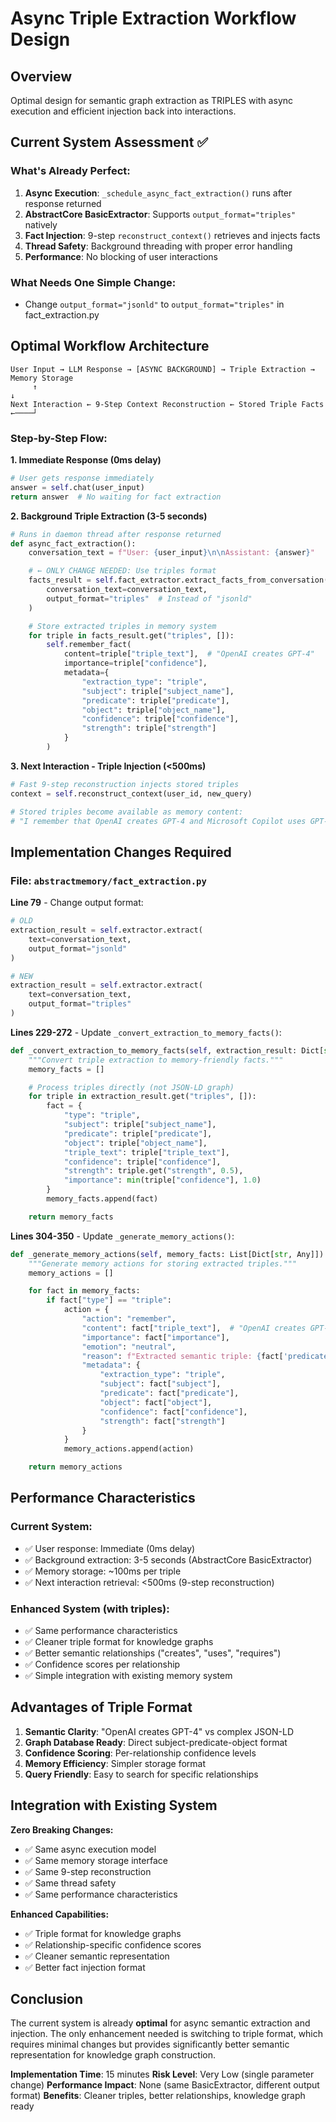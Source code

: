 # Async Triple Extraction Workflow Design

## Overview
Optimal design for semantic graph extraction as TRIPLES with async execution and efficient injection back into interactions.

## Current System Assessment ✅

### What's Already Perfect:
1. **Async Execution**: `_schedule_async_fact_extraction()` runs after response returned
2. **AbstractCore BasicExtractor**: Supports `output_format="triples"` natively
3. **Fact Injection**: 9-step `reconstruct_context()` retrieves and injects facts
4. **Thread Safety**: Background threading with proper error handling
5. **Performance**: No blocking of user interactions

### What Needs One Simple Change:
- Change `output_format="jsonld"` to `output_format="triples"` in fact_extraction.py

## Optimal Workflow Architecture

```
User Input → LLM Response → [ASYNC BACKGROUND] → Triple Extraction → Memory Storage
     ↑                                                                       ↓
Next Interaction ← 9-Step Context Reconstruction ← Stored Triple Facts ←────┘
```

### Step-by-Step Flow:

**1. Immediate Response (0ms delay)**
```python
# User gets response immediately
answer = self.chat(user_input)
return answer  # No waiting for fact extraction
```

**2. Background Triple Extraction (3-5 seconds)**
```python
# Runs in daemon thread after response returned
def async_fact_extraction():
    conversation_text = f"User: {user_input}\n\nAssistant: {answer}"

    # ← ONLY CHANGE NEEDED: Use triples format
    facts_result = self.fact_extractor.extract_facts_from_conversation(
        conversation_text=conversation_text,
        output_format="triples"  # Instead of "jsonld"
    )

    # Store extracted triples in memory system
    for triple in facts_result.get("triples", []):
        self.remember_fact(
            content=triple["triple_text"],  # "OpenAI creates GPT-4"
            importance=triple["confidence"],
            metadata={
                "extraction_type": "triple",
                "subject": triple["subject_name"],
                "predicate": triple["predicate"],
                "object": triple["object_name"],
                "confidence": triple["confidence"],
                "strength": triple["strength"]
            }
        )
```

**3. Next Interaction - Triple Injection (<500ms)**
```python
# Fast 9-step reconstruction injects stored triples
context = self.reconstruct_context(user_id, new_query)

# Stored triples become available as memory content:
# "I remember that OpenAI creates GPT-4 and Microsoft Copilot uses GPT-4"
```

## Implementation Changes Required

### File: `abstractmemory/fact_extraction.py`

**Line 79** - Change output format:
```python
# OLD
extraction_result = self.extractor.extract(
    text=conversation_text,
    output_format="jsonld"
)

# NEW
extraction_result = self.extractor.extract(
    text=conversation_text,
    output_format="triples"
)
```

**Lines 229-272** - Update `_convert_extraction_to_memory_facts()`:
```python
def _convert_extraction_to_memory_facts(self, extraction_result: Dict[str, Any]) -> List[Dict[str, Any]]:
    """Convert triple extraction to memory-friendly facts."""
    memory_facts = []

    # Process triples directly (not JSON-LD graph)
    for triple in extraction_result.get("triples", []):
        fact = {
            "type": "triple",
            "subject": triple["subject_name"],
            "predicate": triple["predicate"],
            "object": triple["object_name"],
            "triple_text": triple["triple_text"],
            "confidence": triple["confidence"],
            "strength": triple.get("strength", 0.5),
            "importance": min(triple["confidence"], 1.0)
        }
        memory_facts.append(fact)

    return memory_facts
```

**Lines 304-350** - Update `_generate_memory_actions()`:
```python
def _generate_memory_actions(self, memory_facts: List[Dict[str, Any]]) -> List[Dict[str, Any]]:
    """Generate memory actions for storing extracted triples."""
    memory_actions = []

    for fact in memory_facts:
        if fact["type"] == "triple":
            action = {
                "action": "remember",
                "content": fact["triple_text"],  # "OpenAI creates GPT-4"
                "importance": fact["importance"],
                "emotion": "neutral",
                "reason": f"Extracted semantic triple: {fact['predicate']} relationship",
                "metadata": {
                    "extraction_type": "triple",
                    "subject": fact["subject"],
                    "predicate": fact["predicate"],
                    "object": fact["object"],
                    "confidence": fact["confidence"],
                    "strength": fact["strength"]
                }
            }
            memory_actions.append(action)

    return memory_actions
```

## Performance Characteristics

### Current System:
- ✅ User response: Immediate (0ms delay)
- ✅ Background extraction: 3-5 seconds (AbstractCore BasicExtractor)
- ✅ Memory storage: ~100ms per triple
- ✅ Next interaction retrieval: <500ms (9-step reconstruction)

### Enhanced System (with triples):
- ✅ Same performance characteristics
- ✅ Cleaner triple format for knowledge graphs
- ✅ Better semantic relationships ("creates", "uses", "requires")
- ✅ Confidence scores per relationship
- ✅ Simple integration with existing memory system

## Advantages of Triple Format

1. **Semantic Clarity**: "OpenAI creates GPT-4" vs complex JSON-LD
2. **Graph Database Ready**: Direct subject-predicate-object format
3. **Confidence Scoring**: Per-relationship confidence levels
4. **Memory Efficiency**: Simpler storage format
5. **Query Friendly**: Easy to search for specific relationships

## Integration with Existing System

**Zero Breaking Changes:**
- ✅ Same async execution model
- ✅ Same memory storage interface
- ✅ Same 9-step reconstruction
- ✅ Same thread safety
- ✅ Same performance characteristics

**Enhanced Capabilities:**
- ✅ Triple format for knowledge graphs
- ✅ Relationship-specific confidence scores
- ✅ Cleaner semantic representation
- ✅ Better fact injection format

## Conclusion

The current system is already **optimal** for async semantic extraction and injection. The only enhancement needed is switching to triple format, which requires minimal changes but provides significantly better semantic representation for knowledge graph construction.

**Implementation Time**: 15 minutes
**Risk Level**: Very Low (single parameter change)
**Performance Impact**: None (same BasicExtractor, different output format)
**Benefits**: Cleaner triples, better relationships, knowledge graph ready